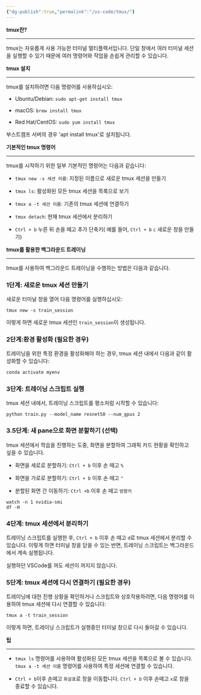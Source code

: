 ```yaml
---
{"dg-publish":true,"permalink":"/vs-code/tmux/"}
---
```


**tmux란?**

----------------
tmux는 자유롭게 사용 가능한 터미널 멀티플렉서입니다. 단일 창에서 여러 터미널 세션을 실행할 수 있기 때문에 여러 명령어와 작업을 손쉽게 관리할 수 있습니다.

**tmux 설치**

----------------
tmux를 설치하려면 다음 명령어를 사용하십시오:

* Ubuntu/Debian: `sudo apt-get install tmux`

* macOS: `brew install tmux`

* Red Hat/CentOS: `sudo yum install tmux`

부스트캠프 서버의 경우 'apt install tmux'로 설치됩니다.

**기본적인 tmux 명령어**

-------------------------
tmux를 시작하기 위한 일부 기본적인 명령어는 다음과 같습니다:

* `tmux new -s 세션 이름`: 지정된 이름으로 새로운 tmux 세션을 만들기

* `tmux ls`: 활성화된 모든 tmux 세션을 목록으로 보기

* `tmux a -t 세션 이름`: 기존의 tmux 세션에 연결하기

* `tmux detach`: 현재 tmux 세션에서 분리하기

* `Ctrl + b` 누른 뒤 손을 떼고 추가 단축키( 예를 들어, `Ctrl + b` `c` 새로운 창을 만들기)


**tmux를 활용한 백그라운드 트레이닝**

----------------------------------------

tmux를 사용하여 백그라운드 트레이닝을 수행하는 방법은 다음과 같습니다.
### 1단계: 새로운 tmux 세션 만들기

새로운 터미널 창을 열어 다음 명령어를 실행하십시오:

```
tmux new -s train_session
```

이렇게 하면 새로운 tmux 세션인 `train_session`이 생성됩니다.
### 2단계:환경 활성화 (필요한 경우)
트레이닝을 위한 특정 환경을 활성화해야 하는 경우, tmux 세션 내에서 다음과 같이 활성화할 수 있습니다:

```bash
conda activate myenv
```

### 3단계: 트레이닝 스크립트 실행
tmux 세션 내에서, 트레이닝 스크립트를 평소처럼 시작할 수 있습니다:

```
python train.py --model_name resnet50 --num_gpus 2
```

### 3.5단계: 새 pane으로 화면 분할하기 (선택)

tmux 세션에서 학습을 진행하는 도중, 화면을 분할하여 그래픽 카드 현황을 확인하고 싶을 수 있습니다.

- 화면을 세로로 분할하기: `Ctrl + b` 이후 손 떼고 `%`

- 화면을 가로로 분할하기: `Ctrl + b` 이후 손 떼고 `"`

- 분할된 화면 간 이동하기: `Ctrl +b` 이후 손 떼고 `방향키`

```
watch -n 1 nvidia-smi
df -H
```

### 4단계: tmux 세션에서 분리하기
트레이닝 스크립트를 실행한 후, `Ctrl + b` 이후 손 떼고 `d`로 tmux 세션에서 분리할 수 있습니다. 이렇게 하면 터미널 창을 닫을 수 있는 반면, 트레이닝 스크립트는 백그라운드에서 계속 실행됩니다.

실행하던 VSCode를 꺼도 세션이 꺼지지 않습니다.

### 5단계: tmux 세션에 다시 연결하기 (필요한 경우)

트레이닝에 대한 진행 상황을 확인하거나 스크립트와 상호작용하려면, 다음 명령어를 이용하여 tmux 세션에 다시 연결할 수 있습니다:

```
tmux a -t train_session
```

이렇게 하면, 트레이닝 스크립트가 실행중인 터미널 창으로 다시 돌아갈 수 있습니다.

**팁**

-------------

* `tmux ls` 명령어를 사용하여 활성화된 모든 tmux 세션을 목록으로 볼 수 있습니다. `tmux a -t 세션 이름` 명령어를 사용하여 특정 세션에 연결할 수 있습니다.

* `Ctrl + b`이후 손떼고 `화살표`로 창을 이동합니다. `Ctrl + b` 이후 손떼고 `x`로 창을 종료할 수 있습니다.